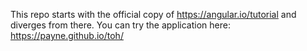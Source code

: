 This repo starts with the official copy of https://angular.io/tutorial and diverges from there.
You can try the application here: https://payne.github.io/toh/

